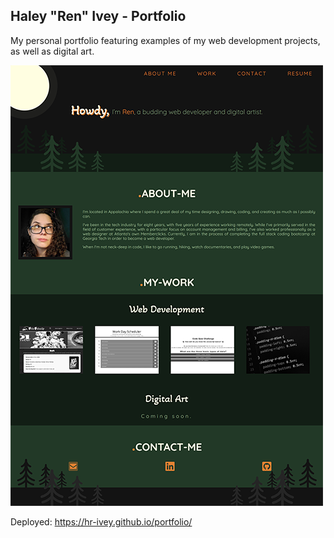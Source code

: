 ## Haley "Ren" Ivey - Portfolio

My personal portfolio featuring examples of my web development projects, as well as digital art.

![Portfolio website screenshot](.\screenshot.png)

Deployed: https://hr-ivey.github.io/portfolio/